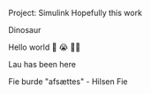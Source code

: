 Project: Simulink 
Hopefully this work 

Dinosaur

Hello world 🐔 😭 🤢🐔


Lau has been here

Fie burde "afsættes" - Hilsen Fie
